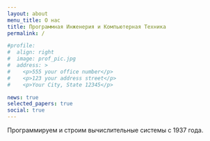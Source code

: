 ```yaml
---
layout: about
menu_title: О нас
title: Программная Инженерия и Компьютерная Техника
permalink: /

#profile:
#  align: right
#  image: prof_pic.jpg
#  address: >
#    <p>555 your office number</p>
#    <p>123 your address street</p>
#    <p>Your City, State 12345</p>

news: true 
selected_papers: true
social: true 
---
```


Программируем и строим вычислительные системы с 1937 года.

